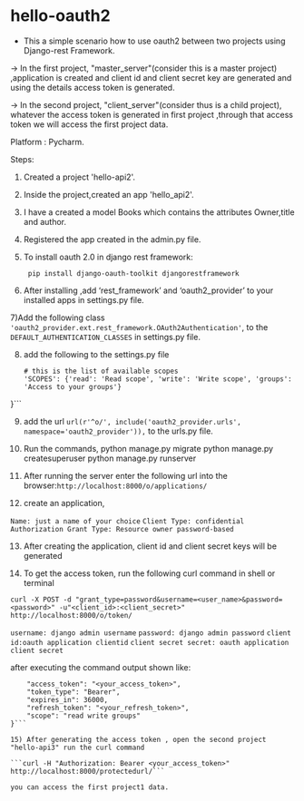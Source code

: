 # hello-oauth2
* This a simple scenario how to use oauth2 between two projects  using Django-rest Framework.

-> In the first project, "master_server"(consider this is a master project) ,application is created and client id and client secret key are generated and using the details access token is generated.

-> In the second project, "client_server"(consider thus is a child project), whatever the access token is generated in first project ,through that access token we will access the first project data.

Platform : Pycharm.

Steps:

1) Created a project 'hello-api2'.

2) Inside the project,created an app 'hello_api2'.

3) I have a created a model Books which contains the attributes Owner,title and author.

4) Registered the app created in the admin.py file.

5) To install oauth 2.0 in django rest  framework:

   ``` pip install django-oauth-toolkit djangorestframework```
    
6) After installing ,add ‘rest_framework’ and ‘oauth2_provider’ to your installed apps in settings.py file.

7)Add  the following class``` 'oauth2_provider.ext.rest_framework.OAuth2Authentication'```, to the ```DEFAULT_AUTHENTICATION_CLASSES``` in settings.py file.

8) add the following to the settings.py file

    ```OAUTH2_PROVIDER = {
    # this is the list of available scopes
    'SCOPES': {'read': 'Read scope', 'write': 'Write scope', 'groups': 'Access to your groups'}
}```

9) add the url
     ```url(r'^o/', include('oauth2_provider.urls', namespace='oauth2_provider')),```
   to the urls.py file.
   
10) Run the commands,
    python manage.py migrate
    python manage.py createsuperuser
    python manage.py runserver

11) After running the server enter the following url into the browser:```http://localhost:8000/o/applications/```

12) create an application,

```Name: just a name of your choice```
```Client Type: confidential```
```Authorization Grant Type: Resource owner password-based```

13) After creating the application, client id and client secret keys will be generated

14) To get the access token, run the following curl command in shell or terminal

```curl -X POST -d "grant_type=password&username=<user_name>&password=<password>" -u"<client_id>:<client_secret>" http://localhost:8000/o/token/```

```username: django admin username```
```password: django admin password```
```client id:oauth application clientid```
```client secret secret: oauth application client secret```

after executing the command output shown like:

```{
    "access_token": "<your_access_token>",
    "token_type": "Bearer",
    "expires_in": 36000,
    "refresh_token": "<your_refresh_token>",
    "scope": "read write groups"
}```

15) After generating the access token , open the second project "hello-api3" run the curl command

```curl -H "Authorization: Bearer <your_access_token>" http://localhost:8000/protectedurl/```

you can access the first project1 data.







